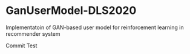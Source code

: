 # GanUserModel-DLS2020
Implementatoin of GAN-based user model for reinforcement learning in recommender system



Commit Test